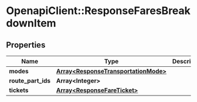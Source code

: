 # OpenapiClient::ResponseFaresBreakdownItem

## Properties
Name | Type | Description | Notes
------------ | ------------- | ------------- | -------------
**modes** | [**Array&lt;ResponseTransportationMode&gt;**](ResponseTransportationMode.md) |  | 
**route_part_ids** | **Array&lt;Integer&gt;** |  | 
**tickets** | [**Array&lt;ResponseFareTicket&gt;**](ResponseFareTicket.md) |  | 



